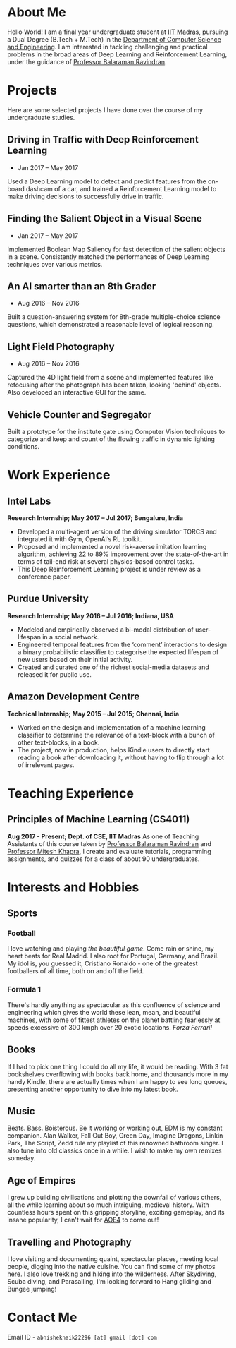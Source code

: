 # About Me

Hello World! I am a final year undergraduate student at [IIT Madras](https://www.iitm.ac.in), pursuing a Dual Degree (B.Tech + M.Tech) in the [Department of Computer Science and Engineering](https://www.cse.iitm.ac.in). I am interested in tackling challenging and practical problems in the broad areas of Deep Learning and Reinforcement Learning, under the guidance of [Professor Balaraman Ravindran](https://www.cse.iitm.ac.in/~ravi).

# Projects

Here are some selected projects I have done over the course of my undergraduate studies.

## Driving in Traffic with Deep Reinforcement Learning
- Jan 2017 – May 2017

Used a Deep Learning model to detect and predict features from the on-board dashcam of a car, and trained a Reinforcement Learning model to make driving decisions to successfully drive in traffic.

## Finding the Salient Object in a Visual Scene 
- Jan 2017 – May 2017

Implemented Boolean Map Saliency for fast detection of the salient objects in a scene. Consistently matched the performances of Deep Learning techniques over various metrics.

## An AI smarter than an 8th Grader
- Aug 2016 – Nov 2016

Built a question-answering system for 8th-grade multiple-choice science questions, which demonstrated a reasonable level of logical reasoning.

## Light Field Photography
- Aug 2016 – Nov 2016

Captured the 4D light field from a scene and implemented features like refocusing after the photograph has been taken, looking 'behind' objects. Also developed an interactive GUI for the same. 

## Vehicle Counter and Segregator

Built a prototype for the institute gate using Computer Vision techniques to categorize and keep and count of the flowing traffic in dynamic lighting conditions. 


# Work Experience

## Intel Labs
**Research Internship; May 2017 – Jul 2017; Bengaluru, India**

- Developed a multi-agent version of the driving simulator TORCS and integrated it with Gym, OpenAI’s RL toolkit.
- Proposed and implemented a novel risk-averse imitation learning algorithm, achieving 22 to 89% improvement
over the state-of-the-art in terms of tail-end risk at several physics-based control tasks.
- This Deep Reinforcement Learning project is under review as a conference paper.

## Purdue University
**Research Internship; May 2016 – Jul 2016; Indiana, USA**

- Modeled and empirically observed a bi-modal distribution of user-lifespan in a social network.
- Engineered temporal features from the ‘comment’ interactions to design a binary probabilistic classifier to categorise the expected lifespan of new users based on their initial activity.
- Created and curated one of the richest social-media datasets and released it for public use.

## Amazon Development Centre
**Technical Internship; May 2015 – Jul 2015; Chennai, India**

- Worked on the design and implementation of a machine learning classifier to determine the relevance of a text-block with a bunch of other text-blocks, in a book.
- The project, now in production, helps Kindle users to directly start reading a book after downloading it, without having to flip through a lot of irrelevant pages.


# Teaching Experience
## Principles of Machine Learning (CS4011)
**Aug 2017 - Present; Dept. of CSE, IIT Madras** 
As one of Teaching Assistants of this course taken by [Professor Balaraman Ravindran](www.cse.iitm.ac.in/~ravi) and [Professor Mitesh Khapra](https://www.cse.iitm.ac.in/~miteshk), I create and evaluate tutorials, programming assignments, and quizzes for a class of about 90 undergraduates.


# Interests and Hobbies

## Sports

### Football
I love watching and playing _the beautiful game_. Come rain or shine, my heart beats for Real Madrid. I also root for Portugal, Germany, and Brazil. My idol is, you guessed it, Cristiano Ronaldo - one of the greatest footballers of all time, both on and off the field.

### Formula 1
There's hardly anything as spectacular as this confluence of science and engineering which gives the world these lean, mean, and beautiful machines, with some of fittest athletes on the planet battling fearlessly at speeds excessive of 300 kmph over 20 exotic locations. _Forza Ferrari!_  

## Books
If I had to pick one thing I could do all my life, it would be reading. With 3 fat bookshelves overflowing with books back home, and thousands more in my handy Kindle, there are actually times when I am happy to see long queues, presenting another opportunity to dive into my latest book.

## Music
Beats. Bass. Boisterous. Be it working or working out, EDM is my constant companion. Alan Walker, Fall Out Boy, Green Day, Imagine Dragons, Linkin Park, The Script, Zedd rule my playlist of this renowned bathroom singer. I also tune into old classics once in a while. I wish to make my own remixes someday. 

## Age of Empires
I grew up building civilisations and plotting the downfall of various others, all the while learning about so much intriguing, medieval history. With countless hours spent on this gripping storyline, exciting gameplay, and its insane popularity, I can't wait for [AOE4](https://www.ageofempires.com/games/age-of-empires-iv/) to come out!

## Travelling and Photography
I love visiting and documenting quaint, spectacular places, meeting local people, digging into the native cuisine. You can find some of my photos [here](https://www.flickr.com/photos/120844874@N04/). I also love trekking and hiking into the wilderness. After Skydiving, Scuba diving, and Parasailing, I'm looking forward to Hang gliding and Bungee jumping! 


# Contact Me
Email ID - `abhisheknaik22296 [at] gmail [dot] com`
